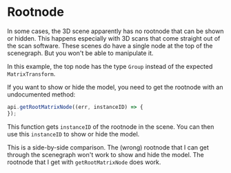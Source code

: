 <script setup>
import ModelLoading from '../../components/ModelLoading.vue'
import CodePenEmbed from '../../components/CodePenEmbed.vue'
</script>

# Rootnode

In some cases, the 3D scene apparently has no rootnode that can be shown or hidden. This happens especially with 3D scans that come straight out of the scan software. These scenes do have a single node at the top of the scenegraph. But you won't be able to manipulate it.

<ModelLoading id="ccbb631ba89a42bfb22dc46f42b58259" :showGraph="true" :playersettings="{autostart:1}" />

In this example, the top node has the type `Group` instead of the expected `MatrixTransform`.

If you want to show or hide the model, you need to get the rootnode with an undocumented method:

```js
api.getRootMatrixNode((err, instanceID) => {
});
```

This function gets `instanceID` of the rootnode in the scene. You can then use this `instanceID` to show or hide the model.


<CodePenEmbed id="qBQvBjO/41b0dfa61d9be0a8a3e73e834b857a4b" />

This is a side-by-side comparison. The (wrong) rootnode that I can get through the scenegraph won't work to show and hide the model. The rootnode that I get with `getRootMatrixNode` does work.